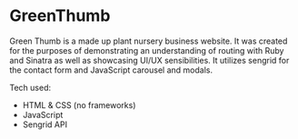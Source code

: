 # GreenThumb

Green Thumb is a made up plant nursery business website. It was created for the purposes of demonstrating an understanding of routing with Ruby and Sinatra as well as showcasing UI/UX sensibilities. It utilizes sengrid for the contact form and JavaScript carousel and modals. 

Tech used:

* HTML & CSS (no frameworks)
* JavaScript
* Sengrid API
